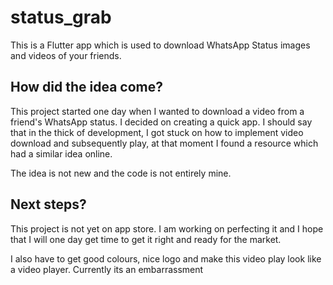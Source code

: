 # status_grab

This is a Flutter app which is used to download WhatsApp Status images and videos of your friends.

## How did the idea come?

This project started one day when I wanted to download a video from a friend's WhatsApp status. I decided on creating a quick app. I should say that in the thick of development, I got stuck on how to implement video download and subsequently play, at that moment I found a resource which had a similar idea online. 

The idea is not new and the code is not entirely mine.

## Next steps?

This project is not yet on app store. I am working on perfecting it and I hope that I will one day get time to get it right and ready for the market.

I also have to get good colours, nice logo and make this video play look like a video player. Currently its an embarrassment 
